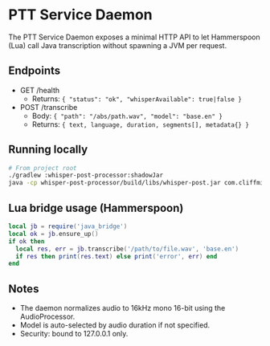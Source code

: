 # PTT Service Daemon

The PTT Service Daemon exposes a minimal HTTP API to let Hammerspoon (Lua) call Java transcription without spawning a JVM per request.

## Endpoints

- GET /health
  - Returns: `{ "status": "ok", "whisperAvailable": true|false }`
- POST /transcribe
  - Body: `{ "path": "/abs/path.wav", "model": "base.en" }`
  - Returns: `{ text, language, duration, segments[], metadata{} }`

## Running locally

```bash
# From project root
./gradlew :whisper-post-processor:shadowJar
java -cp whisper-post-processor/build/libs/whisper-post.jar com.cliffmin.whisper.daemon.PTTServiceDaemon
```

## Lua bridge usage (Hammerspoon)

```lua
local jb = require('java_bridge')
local ok = jb.ensure_up()
if ok then
  local res, err = jb.transcribe('/path/to/file.wav', 'base.en')
  if res then print(res.text) else print('error', err) end
end
```

## Notes

- The daemon normalizes audio to 16kHz mono 16-bit using the AudioProcessor.
- Model is auto-selected by audio duration if not specified.
- Security: bound to 127.0.0.1 only.
